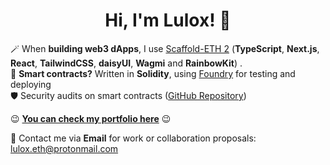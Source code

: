 <div align="center">
  <h1>Hi, I'm Lulox! 👋</h1>
  
</div>
 
🪄 When <b>building web3 dApps</b>, I use [Scaffold-ETH 2](https://scaffoldeth.io/) (**TypeScript**, **Next.js**, **React**, **TailwindCSS**, **daisyUI**, **Wagmi** and **RainbowKit**) . <br />
🌱 <b>Smart contracts?</b> Written in **Solidity**, using [Foundry](https://book.getfoundry.sh/getting-started/installation) for testing and deploying<br />
🛡 Security audits on smart contracts ([GitHub Repository](https://github.com/luloxi/security-reviews))<br />

😉 [**You can check my portfolio here**](https://lulox.vercel.app/) 😉<br />

💌 Contact me via **Email** for work or collaboration proposals: [lulox.eth@protonmail.com](mailto:lulox.eth@protonmail.com)  
